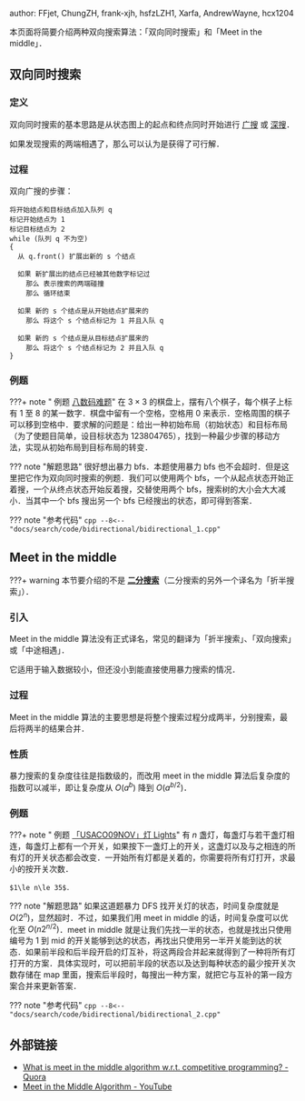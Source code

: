 author: FFjet, ChungZH, frank-xjh, hsfzLZH1, Xarfa, AndrewWayne, hcx1204

本页面将简要介绍两种双向搜索算法：「双向同时搜索」和「Meet in the middle」．

## 双向同时搜索

### 定义

双向同时搜索的基本思路是从状态图上的起点和终点同时开始进行 [广搜](./bfs.md) 或 [深搜](./dfs.md)．

如果发现搜索的两端相遇了，那么可以认为是获得了可行解．

### 过程

双向广搜的步骤：

```text
将开始结点和目标结点加入队列 q
标记开始结点为 1
标记目标结点为 2
while (队列 q 不为空)
{
  从 q.front() 扩展出新的 s 个结点
  
  如果 新扩展出的结点已经被其他数字标记过
    那么 表示搜索的两端碰撞
    那么 循环结束
  
  如果 新的 s 个结点是从开始结点扩展来的
    那么 将这个 s 个结点标记为 1 并且入队 q 
  
  如果 新的 s 个结点是从目标结点扩展来的
    那么 将这个 s 个结点标记为 2 并且入队 q
}
```

### 例题

???+ note " 例题 [八数码难题](https://www.luogu.com.cn/problem/P1379)"
    在 $3\times 3$ 的棋盘上，摆有八个棋子，每个棋子上标有 $1$ 至 $8$ 的某一数字．棋盘中留有一个空格，空格用 $0$ 来表示．空格周围的棋子可以移到空格中．要求解的问题是：给出一种初始布局（初始状态）和目标布局（为了使题目简单，设目标状态为 $123804765$），找到一种最少步骤的移动方法，实现从初始布局到目标布局的转变．

??? note "解题思路"
    很好想出暴力 bfs．本题使用暴力 bfs 也不会超时．但是这里把它作为双向同时搜索的例题．我们可以使用两个 bfs，一个从起点状态开始正着搜，一个从终点状态开始反着搜，交替使用两个 bfs，搜索树的大小会大大减小．当其中一个 bfs 搜出另一个 bfs 已经搜出的状态，即可得到答案．

??? note "参考代码"
    ```cpp
    --8<-- "docs/search/code/bidirectional/bidirectional_1.cpp"
    ```

## Meet in the middle

???+ warning
    本节要介绍的不是 [**二分搜索**](../basic/binary.md)（二分搜索的另外一个译名为「折半搜索」）．

### 引入

Meet in the middle 算法没有正式译名，常见的翻译为「折半搜索」、「双向搜索」或「中途相遇」．

它适用于输入数据较小，但还没小到能直接使用暴力搜索的情况．

### 过程

Meet in the middle 算法的主要思想是将整个搜索过程分成两半，分别搜索，最后将两半的结果合并．

### 性质

暴力搜索的复杂度往往是指数级的，而改用 meet in the middle 算法后复杂度的指数可以减半，即让复杂度从 $O(a^b)$ 降到 $O(a^{b/2})$．

### 例题

???+ note " 例题 [「USACO09NOV」灯 Lights](https://www.luogu.com.cn/problem/P2962)"
    有 $n$ 盏灯，每盏灯与若干盏灯相连，每盏灯上都有一个开关，如果按下一盏灯上的开关，这盏灯以及与之相连的所有灯的开关状态都会改变．一开始所有灯都是关着的，你需要将所有灯打开，求最小的按开关次数．
    
    $1\le n\le 35$．

??? note "解题思路"
    如果这道题暴力 DFS 找开关灯的状态，时间复杂度就是 $O(2^{n})$，显然超时．不过，如果我们用 meet in middle 的话，时间复杂度可以优化至 $O(n2^{n/2})$．meet in middle 就是让我们先找一半的状态，也就是找出只使用编号为 $1$ 到 $\mathrm{mid}$ 的开关能够到达的状态，再找出只使用另一半开关能到达的状态．如果前半段和后半段开启的灯互补，将这两段合并起来就得到了一种将所有灯打开的方案．具体实现时，可以把前半段的状态以及达到每种状态的最少按开关次数存储在 map 里面，搜索后半段时，每搜出一种方案，就把它与互补的第一段方案合并来更新答案．

??? note "参考代码"
    ```cpp
    --8<-- "docs/search/code/bidirectional/bidirectional_2.cpp"
    ```

## 外部链接

-   [What is meet in the middle algorithm w.r.t. competitive programming? - Quora](https://www.quora.com/What-is-meet-in-the-middle-algorithm-w-r-t-competitive-programming)
-   [Meet in the Middle Algorithm - YouTube](https://www.youtube.com/watch?v=57SUNQL4JFA)
